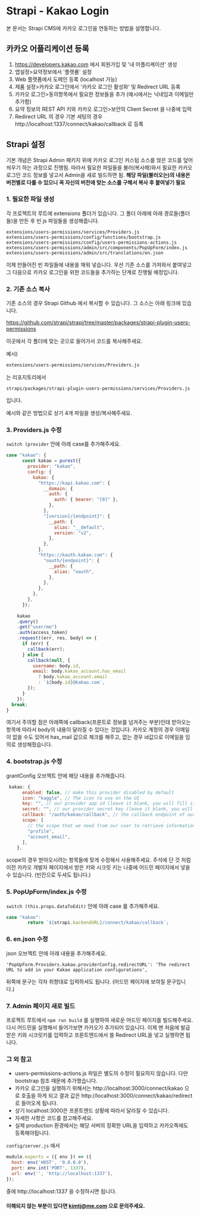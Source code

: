 # Strapi - Kakao Login

본 문서는 Strapi CMS에 카카오 로그인을 연동하는 방법을 설명합니다.



## 카카오 어플리케이션 등록
1. https://developers.kakao.com 에서 회원가입 및 '내 어플리케이션' 생성
2. 앱설정>요약정보에서 '플랫폼' 설정
3. Web 플랫폼에서 도메인 등록 (localhost 가능)
4. 제품 설정>카카오 로그인에서 '카카오 로그인 활성화' 및 Redirect URL 등록
5. 카카오 로그인>동의항목에서 필요한 정보들을 추가 (예시에서는 닉네임과 이메일만 추가함)
6. 요약 정보의 REST API 키와 카카오 로그인>보안의 Client Secret 을 나중에 입력
7. Redirect URL 의 경우 기본 세팅의 경우 http://localhost:1337/connect/kakao/callback 로 등록



## Strapi 설정
기본 개념은 Strapi Admin 패키지 위에 카카오 로그인 커스텀 소스를 얹은 코드를 덮어씌우기 하는 과정으로 진행됨.
따라서 필요한 파일들을 불러(복사해)와서 필요한 카카오 로그인 코드 정보를 넣고서 Admin을 새로 빌드하면 됨.
**해당 파일(불러오는)의 내용은 버전별로 다를 수 있으니 꼭 자신의 버전에 맞는 소스를 구해서 복사 후 붙여넣기 필요**



### 1. 필요한 파일 생성

각 프로젝트의 루트에 extensions 폴더가 있습니다. 그 폴더 아래에 아래 경로들(폴더들)을 만든 후 빈 js 파일들을 생성해줍니다.

```text
extensions/users-permissions/services/Providers.js
extensions/users-permissions/config/functions/bootstrap.js
extensions/users-permissions/config/users-permissions-actions.js
extensions/users-permissions/admin/src/components/PopUpForm/index.js
extensions/users-permissions/admin/src/translations/en.json
```

이제 만들어진 빈 파일들에 내용을 채워 넣습니다. 우선 기존 소스를 가져와서 붙여넣고 그 다음으로 카카오 로그인을 위한 코드들을 추가하는 단계로 진행될 예정입니다.



### 2. 기존 소스 복사

기존 소스의 경우 Strapi Github 에서 복사할 수 있습니다. 그 소스는 아래 링크에 있습니다.

https://github.com/strapi/strapi/tree/master/packages/strapi-plugin-users-permissions

이곳에서 각 폴더에 맞는 곳으로 들어가서 코드를 복사해주세요.

예시)

```bash
extensions/users-permissions/services/Providers.js
```

는 리포지토리에서 

```
strapi/packages/strapi-plugin-users-permissions/services/Providers.js 
```

입니다.

예시와 같은 방법으로 상기 4개 파일을 생성/복사해주세요.



### 3. Providers.js 수정

`switch (provider` 안에 아래 case를 추가해주세요.

```javascript
case "kakao": {
      const kakao = purest({
        provider: "kakao",
        config: {
          kakao: {
            "https://kapi.kakao.com": {
              __domain: {
                auth: {
                  auth: { bearer: "[0]" },
                },
              },
              "[version]/{endpoint}": {
                __path: {
                  alias: "__default",
                  version: "v2",
                },
              },
            },
            "https://kauth.kakao.com": {
              "oauth/{endpoint}": {
                __path: {
                  alias: "oauth",
                },
              },
            },
          },
        },
      });
  
    kakao
    .query()
    .get("user/me")
    .auth(access_token)
    .request((err, res, body) => {
      if (err) {
        callback(err);
      } else {
        callback(null, {
          username: body.id,
          email: body.kakao_account.has_email
            ? body.kakao_account.email
            : `${body.id}@kakao.com`,
        });
      }
    });
  break;
}
```

여기서 주의할 점은 아래쪽에 callback(프론트로 정보를 넘겨주는 부분)인데 받아오는 항목에 따라서 body의 내용이 달라질 수 있다는 것입니다. 카카오 계정의 경우 이메일이 없을 수도 있어서 has_mail 값으로 체크를 해주고, 없는 경우 id값으로 이메일을 임의로 생성해줬습니다.



### 4. bootstrap.js 수정

grantConfig 오브젝트 안에 해당 내용을 추가해줍니다.

```js
 kakao: {
      enabled: false, // make this provider disabled by default
      icon: "kaggle", // The icon to use on the UI
      key: "", // our provider app id (leave it blank, you will fill it with the content manager)
      secret: "", // our provider secret key (leave it blank, you will fill it with the content manager)
      callback: "/auth/kakao/callback", // the callback endpoint of our provider
      scope: [
        // the scope that we need from our user to retrieve information
        "profile",
        "account_email",
      ],
    },
```
scope의 경우 받아오시려는 항목들에 맞게 수정해서 사용해주세요. 주석에 단 것 처럼 이전 카카오 개발자 페이지에서 받은 키와 시크릿 키는 나중에 어드민 페이지에서 넣을 수 있습니다. (빈칸으로 두셔도 됩니다.)



### 5. PopUpForm/index.js 수정

`switch (this.props.dataToEdit)` 안에 아래 case 를 추가해주세요.

```js
case "kakao":
        return `${strapi.backendURL}/connect/kakao/callback`;
```



### 6. en.json 수정

json 오브젝트 안에 아래 내용을 추가해주세요. 

```
'PopUpForm.Providers.kakao.providerConfig.redirectURL': 'The redirect URL to add in your Kakao application configurations',
```

뒤쪽에 문구는 각자 취향대로 입력하셔도 됩니다. (어드민 페이지에 보여질 문구입니다.)



### 7. Admin 페이지 새로 빌드

프로젝트 루트에서 `npm run build`  를 실행하여 새로운 어드민 페이지를 빌드해주세요. 다시 어드민을 실행해서 들어가보면 카카오가 추가되어 있습니다. 이제 맨 처음에 발급받은 키와 시크릿키를 입력하고 프론트엔드에서 쓸 Redirect URL을 넣고 실행하면 됩니다.



### 그 외 참고

- users-permissions-actions.js 파일은 별도의 수정이 필요하지 않습니다. 다만 bootstrap 참조 때문에 추가했습니다.
- 카카오 로그인을 실행하기 위해서는 http://localhost:3000/connect/kakao 으로 호출을 하게 되고 결과 값은 http://localhost:3000/connect/kakao/redirect 로 들어오게 됩니다.
- 상기 localhost:3000은 프론트엔드 상황에 따라서 달라질 수 있습니다. 
- 자세한 사항은 코드를 참고해주세요.
- 실제 production 환경에서는 해당 서버의 정확한 URL을 입력하고 카카오쪽에도 등록해야됩니다.

`config/server.js` 에서

```js
module.exports = ({ env }) => ({
  host: env('HOST', '0.0.0.0'),
  port: env.int('PORT', 1337),
  url: env('', 'http://localhost:1337'),
});
```

중에 http://localhost:1337 을 수정하시면 됩니다.



#### 이해되지 않는 부분이 있다면 kimtj@me.com 으로 문의주세요.